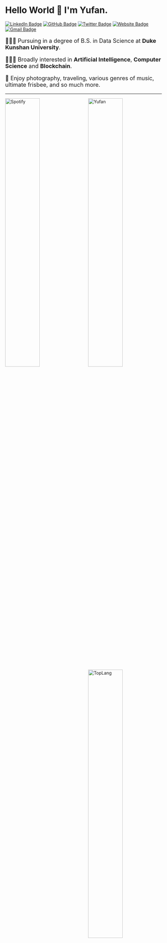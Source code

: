 # Hello World 👋 I'm Yufan. 

[![LinkedIn Badge](https://img.shields.io/badge/-yufanbruce-blue?style=flat-square&logo=Linkedin&logoColor=white&link=https://www.linkedin.com/in/yufanbruce/)](https://www.linkedin.com/in/yufanbruce/)
[![GitHub Badge](https://img.shields.io/badge/-@iamyufan-%23181717?style=flat-square&logo=github)](https://github.com/iamyufan)
[![Twitter Badge](https://img.shields.io/badge/-@brucezbrucez-%231DA1F2?style=flat-square&logo=twitter&logoColor=ffffff)](https://twitter.com/brucezbrucez)
[![Website Badge](https://img.shields.io/badge/Website-763A7A?style=flat-square&logo=google-chrome&logoColor=white)](https://yufanz.xyz/)
[![Gmail Badge](https://img.shields.io/badge/-brucezzzzzzzyf@gmail.com-c14438?style=flat-square&logo=Gmail&logoColor=white&link=mailto:brucezzzzzzzyf@gmail.com)](mailto:brucezzzzzzzyf@gmail.com)

<!-- <div style="display: flex;" markdown>
<img align="left"  style="float:left;width:10%;" src="img/logo.png" alt="Logo" href="https://yufanz.xyz/"/>
<div style="width: 10%"></div>
<div markdown style="width: 80%;"> -->

<p style="font-size:18px">👨🏻‍🎓 Pursuing in a degree of B.S. in Data Science at <b>Duke Kunshan University</b>.</p>
<p style="font-size:18px">👨🏻‍💻 Broadly interested in <b>Artificial Intelligence</b>, <b>Computer Science</b> and <b>Blockchain</b>.</p>
<p style="font-size:18px">🐣 Enjoy photography, traveling, various genres of music, ultimate frisbee, and so much more.</p>
<!-- <p style="font-size:18px">- 📪 Contact me via: yz605@duke.edu | [yufanz.xyz](https://yufanz.xyz/) | [LinkedIn](https://www.linkedin.com/in/helloyufan/)</p> -->


<!-- <img align="left"  style="float:left;width:10%;" src="img/logo.png" alt="Spotify" />
- 👨🏻‍🎓 I’m currently pursuing in a degree of B.S. in Data Science at **Duke Kunshan University**.
- 👨🏻‍💻 I am broadly interested in **Artificial Intelligence**, **Software Engineering** and **Blockchain**.
- 🐣 I also enjoy photography, traveling, various genres of music, ultimate frisbee, media & arts and so much more.
- 📪 Contact me via: [yufanbruce@outlook.com](mailto:yufanbruce@outlook.com) | [yufanz.xyz](https://yufanz.xyz/) | [LinkedIn](https://www.linkedin.com/in/helloyufan/) -->

---  
  
<img align="left"  style="float:left;width:47%;" src="https://spotify-recently-played-readme.vercel.app/api?user=393p86bewg6tgzebw0xgnh680" alt="Spotify" />
<img align="right"  style="float:right;width:47%;" src="https://github-readme-stats.vercel.app/api?username=iamyufan" alt="Yufan" />
<!-- <div style="hight: 10%"></div> -->
<img align="right"  style="float:right;width:47%;" src="https://github-readme-stats.vercel.app/api/top-langs/?username=iamyufan&layout=compact" alt="TopLang" />

<!-- [![Top Langs](https://github-readme-stats.vercel.app/api/top-langs/?username=iamyufan&layout=compact)](https://github.com/iamyufan/github-readme-stats) -->

<!---
BruceZZZZZZZ/BruceZZZZZZZ is a ✨ special ✨ repository because its `README.md` (this file) appears on your GitHub profile.
You can click the Preview link to take a look at your changes.
--->

